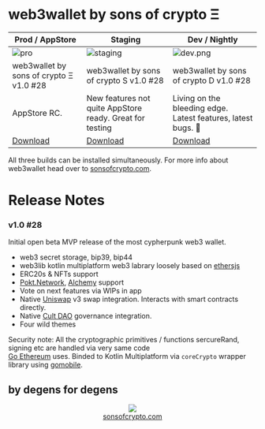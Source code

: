 # web3wallet by sons of crypto Ξ

| Prod / AppStore                                         | Staging                                                  | Dev / Nightly                                                  |
|---------------------------------------------------------|----------------------------------------------------------|----------------------------------------------------------------|
| ![pro](bundledAssets/images/testflight_prod.png)        | ![staging](bundledAssets/images/testflight_staging.png)  | ![dev.png](bundledAssets/images/testflight_dev.png)            |
| web3wallet by sons of crypto Ξ v1.0 #28                 | web3wallet by sons of crypto S v1.0 #28                  | web3wallet by sons of crypto D v1.0 #28                        |
| AppStore RC.                                            | New features not quite AppStore ready. Great for testing | Living on the bleeding edge. Latest features, latest bugs. 🐛  |
| [Download](https://testflight.apple.com/join/I4DFVaiH)  | [Download](https://testflight.apple.com/join/5GiDXNJ3)   | [Download](https://testflight.apple.com/join/85JEPH96)         |

All three builds can be installed simultaneously. For more info about web3wallet
head over to [sonsofcrypto.com](https://sonsofcrypto.com/).


# Release Notes 

### v1.0 #28

Initial open beta MVP release of the most cypherpunk web3 wallet.
- web3 secret storage, bip39, bip44
- web3lib kotlin multiplatform web3 labrary loosely based on [ethersjs](https://github.com/ethers-io/ethers.js)
- ERC20s & NFTs support
- [Pokt.Network](https://www.pokt.network/), [Alchemy](https://www.alchemy.com/) support
- Vote on next features via WIPs in app
- Native [Uniswap](https://uniswap.org/) v3 swap integration. Interacts with smart contracts directly.
- Native [Cult DAO](https://cultdao.io/) governance integration.
- Four wild themes


Security note: All the cryptographic primitives / functions sercureRand, signing
etc are handled via very same code  
[Go Ethereum](https://github.com/ethereum/go-ethereum) uses. Binded to Kotlin 
Multiplatform via `coreCrypto` wrapper library using 
[gomobile](https://pkg.go.dev/golang.org/x/mobile/cmd/gomobile).

## by degens for degens
<p align="center">
  <img src="bundledAssets/images/first_launch_teaser_7.gif"/>
  <br/><a href="https://sonsofcrypto.com">sonsofcrypto.com</a>
</p>